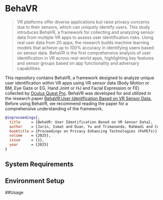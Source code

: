 # BehaVR
>VR platforms offer diverse applications but raise privacy concerns due to their sensors, which can uniquely identify users. This study introduces BehaVR, a framework for collecting and analyzing sensor data from multiple VR apps to assess user identification risks. Using real user data from 20 apps, the research builds machine learning models that achieve up to 100% accuracy in identifying users based on sensor data. BehaVR is the first comprehensive analysis of user identification in VR across real-world apps, highlighting key features and sensor groups based on app functionality and adversary capabilities.


This repository contains BehaVR, a framework designed to analyze unique user identification within VR apps using VR sensor data (Body Motion or BM, Eye Gaze or EG, Hand Joint or HJ and Facial Expression or FE) collected by [Oculus Quest Pro](https://www.meta.com/quest/quest-pro/). BehaVR was developed for and utilized in the research paper [BehaVR:User Identification Based on VR Sensor Data.](https://arxiv.org/pdf/2308.07304) Before using BehaVR, we recommend reading the paper for a comprehensive understanding of the framework.


```bibtex
@inproceedings{,
  title     = {BehaVR: User Identification Based on VR Sensor Data},
  author    = {Jarin, Ismat and Duan, Yu and Trimananda, Rahmadi and Cui, Hao and Elmalaki,Salma and Markopoulou, Athina},
  booktitle = {Proceedings on Privacy Enhancing Technologies (PoPETs)},
  volume    = {2025},
  issue     = {1},
  year      = {2025}
}
```

## System Requirements

## Environment Setup

##Usage

